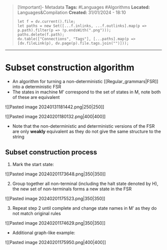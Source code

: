 > [!important]- Metadata
> **Tags:** #Languages #Algorithms 
> **Located:** Languages&Compilation
> **Created:** 31/01/2024 - 18:10
> ```dataviewjs
> let f = dv.current().file;
> let paths = new Set([...f.inlinks, ...f.outlinks].map(p => p.path).filter(p => !p.endsWith(".png")));
> paths.delete(f.path);
> dv.table(["Connections", "Tags"], [...paths].map(p => [dv.fileLink(p), dv.page(p).file.tags.join("")]));
> ```

___
# Subset construction algorithm
- An algorithm for turning a non-deterministic [[Regular_grammars|FSR]] into a deterministic FSR
- The states in machine M' correspond to the set of states in M, note both of these are equivalent


![[Pasted image 20240131181442.png|250|250]]

![[Pasted image 20240201180132.png|400|400]]

- Note that the non-deterministic and deterministic versions of the FSR are only **weakly** equivalent as they do not give the same structure to the string 



## Subset construction process
1. Mark the start state:

![[Pasted image 20240201173648.png|350|350]]


2. Group together all non-terminal (including the halt state denoted by H), the new set of non-terminals forms a new state in the FSR 

![[Pasted image 20240201175523.png|350|350]]

3. Repeat step 2 until complete and change state names in M' as they do not match original rules


![[Pasted image 20240201174629.png|350|350]]

- Additional graph-like example:

![[Pasted image 20240201175950.png|400|400]]
